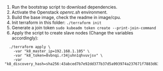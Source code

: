 1. Run the bootstrap script to download dependencies.
2. Activate the Openstack *openrc.sh* environment.
3. Build the base image, check the readme in image/cpu.
4. Init terraform in this folder: `./terraform init`
5. Generate a join token `sudo kubeadm token create --print-join-command`
6. Apply the script to create slave nodes (Change the variables accordingly):
```
  ./terraform apply \
    -var "k8_master_ip=192.168.1.105" \
    -var "k8_token=8vbnqi.r34juhn1qhvuvjsv" \
    -var "k8_discovery_hash=sha256:43abced7b7e92dd377b37d5a993974a237671f7883d63e9c926965b3ed24256f"
```
